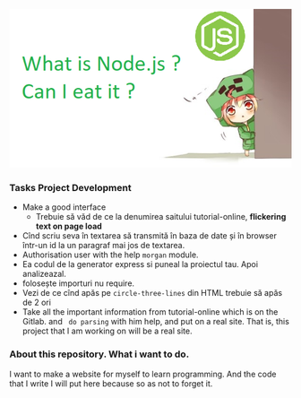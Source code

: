 ![node](public/img/node.png)

### Tasks Project Development
* Make a good interface
	* Trebuie să văd de ce la denumirea saitului tutorial-online, **flickering text on page load**
* Cînd scriu seva în textarea să transmită în baza de date și în browser într-un id la un paragraf mai jos de textarea.
* Authorisation user with the help `morgan` module.
* Ea codul de la generator express si puneal la proiectul tau. Apoi analizeazal.
* folosește importuri nu require.
* Vezi de ce cînd apăs pe `circle-three-lines` din HTML trebuie să apăs de 2 ori
* Take all the important information from tutorial-online which is on the Gitlab. and ` do parsing` with him help, and put on a real site. That is, this project that I am working on will be a real site.

### About this repository. What i want to do.
I want to make a website for myself to learn programming. And the code that I write I will put here because so as not to forget it.
